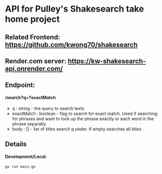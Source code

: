 # API for Pulley's Shakesearch take home project  
## Related Frontend: https://github.com/kwong70/shakesearch
## Render.com server: https://kw-shakesearch-api.onrender.com/

## Endpoint: 

#### /search?q=<string>?exactMatch<bool>
- q : string - the query to search texts 
- exactMatch : boolean - flag to search for exact match. Used if searching for phrases and want to look up the phrase exactly or each word in the phrase separatly.
- body : [] -  list of  titles search q under. If empty searches all titles 

## Details
#### Development/Local: 
```
go run main.go
```

